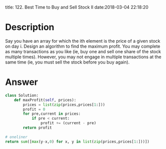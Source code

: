 title: 122. Best Time to Buy and Sell Stock II
date:2018-03-04 22:18:20

# Description
Say you have an array for which the ith element is the price of a given stock on day i.
Design an algorithm to find the maximum profit. You may complete as many transactions as you like (ie, buy one and sell one share of the stock multiple times). However, you may not engage in multiple transactions at the same time (ie, you must sell the stock before you buy again).

# Answer
```python
class Solution:
    def maxProfit(self, prices):
        prices = list(zip(prices,prices[1:]))
        profit = 0
        for pre,current in prices:
            if pre < current:
                profit += (current - pre)
        return profit
        
# oneliner
return sum([max(y-x,0) for x, y in list(zip(prices,prices[1:]))])
```
